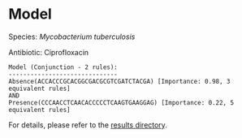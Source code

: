 
# Model

Species: *Mycobacterium tuberculosis*

Antibiotic: Ciprofloxacin

```
Model (Conjunction - 2 rules):
------------------------------
Absence(ACCACCCGCACGGCGACGCGTCGATCTACGA) [Importance: 0.98, 3 equivalent rules]
AND
Presence(CCCAACCTCAACACCCCCTCAAGTGAAGGAG) [Importance: 0.22, 5 equivalent rules]

```

For details, please refer to the [results directory](../../../../../results/scm_b/mycobacterium%20tuberculosis/ciprofloxacin/repeat_7/).

